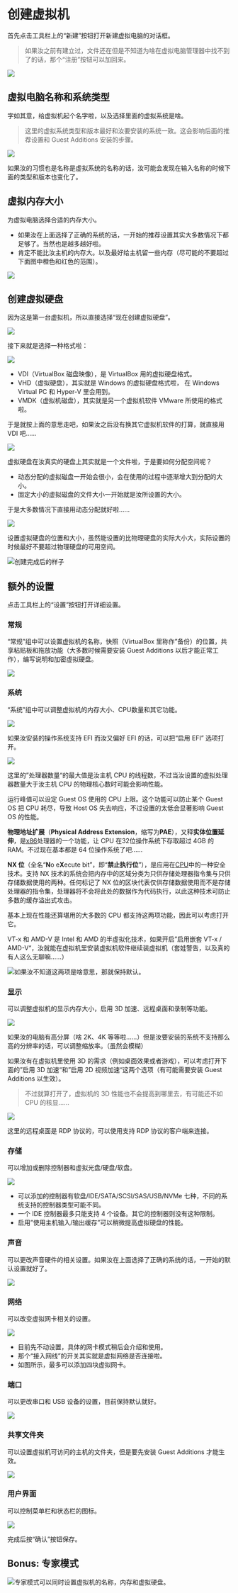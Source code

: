 # 创建虚拟机

首先点击工具栏上的“新建”按钮打开新建虚拟电脑的对话框。

> 如果汝之前有建立过，文件还在但是不知道为啥在虚拟电脑管理器中找不到了的话，那个“注册”按钮可以加回来。

![](../.gitbook/assets/screen-shot-2019-11-30-at-21.15.40.png)

## 虚拟电脑名称和系统类型

字如其意，给虚拟机起个名字啦，以及选择里面的虚拟系统是啥。

> 这里的虚拟系统类型和版本最好和汝要安装的系统一致。这会影响后面的推荐设置和 Guest Additions 安装的步骤。

![](../.gitbook/assets/screen-shot-2019-11-30-at-21.20.34.png)

如果汝的习惯也是名称是虚拟系统的名称的话，汝可能会发现在输入名称的时候下面的类型和版本也变化了。

## 虚拟内存大小

为虚拟电脑选择合适的内存大小。

* 如果汝在上面选择了正确的系统的话，一开始的推荐设置其实大多数情况下都足够了。当然也是越多越好啦。
* 肯定不能比汝主机的内存大。以及最好给主机留一些内存（尽可能的不要超过下面图中橙色和红色的范围）。

![](../.gitbook/assets/screen-shot-2019-11-30-at-21.24.50.png)

## 创建虚拟硬盘

因为这是第一台虚拟机，所以直接选择“现在创建虚拟硬盘”。

![](../.gitbook/assets/screen-shot-2019-11-30-at-21.27.43.png)

接下来就是选择一种格式啦：

![](../.gitbook/assets/screen-shot-2019-11-30-at-21.29.04.png)

* VDI（VirtualBox 磁盘映像），是 VirtualBox 用的虚拟硬盘格式。
* VHD（虚拟硬盘），其实就是 Windows 的虚拟硬盘格式啦， 在 Windows Virtual PC 和 Hyper-V 里会用到。
* VMDK（虚拟机磁盘），其实就是另一个虚拟机软件 VMware 所使用的格式啦。

于是就按上面的意思走吧，如果汝之后没有换其它虚拟机软件的打算，就直接用 VDI 吧……

![](../.gitbook/assets/screen-shot-2019-11-30-at-21.32.29%20%281%29.png)

虚拟硬盘在汝真实的硬盘上其实就是一个文件啦，于是要如何分配空间呢？

* 动态分配的虚拟磁盘一开始会很小，会在使用的过程中逐渐增大到分配的大小。
* 固定大小的虚拟磁盘的文件大小一开始就是汝所设置的大小。

于是大多数情况下直接用动态分配就好啦……

![](../.gitbook/assets/screen-shot-2019-11-30-at-21.36.32.png)

设置虚拟硬盘的位置和大小，虽然能设置的比物理硬盘的实际大小大，实际设置的时候最好不要超过物理硬盘的可用空间。

![&#x521B;&#x5EFA;&#x5B8C;&#x6210;&#x540E;&#x7684;&#x6837;&#x5B50;](../.gitbook/assets/screen-shot-2019-11-30-at-21.38.43.png)

## 额外的设置

点击工具栏上的“设置”按钮打开详细设置。

### 常规

“常规”组中可以设置虚拟机的名称，快照（VirtualBox 里称作”备份）的位置，共享粘贴板和拖放功能（大多数时候需要安装 Guest Additions 以后才能正常工作），编写说明和加密虚拟硬盘。

![](../.gitbook/assets/screen-shot-2019-11-30-at-21.40.09.png)

### 系统

“系统”组中可以调整虚拟机的内存大小、CPU数量和其它功能。

![](../.gitbook/assets/screen-shot-2019-11-30-at-21.42.03.png)

如果汝安装的操作系统支持 EFI 而汝又偏好 EFI 的话，可以把“启用 EFI” 选项打开。

![](../.gitbook/assets/screen-shot-2019-11-30-at-21.42.19.png)

这里的”处理器数量“的最大值是汝主机 CPU 的线程数，不过当汝设置的虚拟处理器数量大于汝主机 CPU 的物理核心数时可能会影响性能。

运行峰值可以设定 Guest OS 使用的 CPU 上限。这个功能可以防止某个 Guest OS 把 CPU 耗尽，导致 Host OS 失去响应，不过设置的太低会显著影响 Guest OS 的性能。

**物理地址扩展**（**Physical Address Extension**，缩写为**PAE**），又释**实体位置延伸**，是[x86](https://zh.wikipedia.org/wiki/X86)处理器的一个功能，让 CPU 在32位操作系统下存取超过 4GB 的 RAM。不过现在基本都是 64 位操作系统了吧……

**NX 位**（全名“**N**o e**X**ecute bit”，即“**禁止执行位**”），是应用在[CPU](https://zh.wikipedia.org/wiki/%E4%B8%AD%E5%A4%AE%E8%99%95%E7%90%86%E5%99%A8)中的一种安全技术。支持 NX 技术的系统会把内存中的区域分类为只供存储处理器指令集与只供存储数据使用的两种。任何标记了 NX 位的区块代表仅供存储数据使用而不是存储处理器的指令集，处理器将不会将此处的数据作为代码执行，以此这种技术可防止多数的缓存溢出式攻击。

基本上现在性能还算堪用的大多数的 CPU 都支持这两项功能，因此可以考虑打开它。

VT-x 和 AMD-V 是 Intel 和 AMD 的半虚拟化技术，如果开启”启用嵌套 VT-x / AMD-V“，汝就能在虚拟机里安装虚拟机软件继续装虚拟机（套娃警告，以及真的有人这么无聊嘛……）

![&#x5982;&#x679C;&#x6C5D;&#x4E0D;&#x77E5;&#x9053;&#x8FD9;&#x4E24;&#x9879;&#x662F;&#x5565;&#x610F;&#x601D;&#xFF0C;&#x90A3;&#x5C31;&#x4FDD;&#x6301;&#x9ED8;&#x8BA4;&#x3002;](../.gitbook/assets/screen-shot-2019-11-30-at-21.44.31.png)

### 显示

可以调整虚拟机的显示内存大小，启用 3D 加速、远程桌面和录制等功能。

![](../.gitbook/assets/screen-shot-2019-11-30-at-23.04.53.png)

如果汝的电脑有高分屏（啥 2K、4K 等等啦……）但是汝要安装的系统不支持那么高的分辨率的话，可以调整缩放率。（虽然会模糊）

如果汝有在虚拟机里使用 3D 的需求（例如桌面效果或者游戏），可以考虑打开下面的”启用 3D 加速“和”启用 2D 视频加速“这两个选项（有可能需要安装 Guest Additions 以生效）。

> 不过就算打开了，虚拟机的 3D 性能也不会提高到哪里去，有可能还不如 CPU 的核显……

![](../.gitbook/assets/screen-shot-2019-11-30-at-23.04.59.png)

这里的远程桌面是 RDP 协议的，可以使用支持 RDP 协议的客户端来连接。

### 存储

可以增加或删除控制器和虚拟光盘/硬盘/软盘。

![](../.gitbook/assets/screen-shot-2019-11-30-at-23.11.46.png)

* 可以添加的控制器有软盘/IDE/SATA/SCSI/SAS/USB/NVMe 七种，不同的系统支持的控制器类型可能不同。
* 一个 IDE 控制器最多只能支持 4 个设备。其它的控制器则没有这种限制。
* 启用”使用主机输入/输出缓存”可以稍微提高虚拟硬盘的性能。

### 声音

可以更改声音硬件的相关设置。如果汝在上面选择了正确的系统的话，一开始的默认设置就好了。

![](../.gitbook/assets/screen-shot-2019-11-30-at-23.16.22.png)

### 网络

可以改变虚拟网卡相关的设置。

![](../.gitbook/assets/screen-shot-2019-11-30-at-23.18.05.png)

* 目前先不动设置，具体的网卡模式稍后会介绍和使用。
* 那个“接入网线”的开关其实就是虚拟网络是否连接啦。
* 如图所示，最多可以添加四块虚拟网卡。

### 端口

可以更改串口和 USB 设备的设置，目前保持默认就好。

![](../.gitbook/assets/screen-shot-2019-11-30-at-23.29.25.png)

### 共享文件夹

可以设置虚拟机可访问的主机的文件夹，但是要先安装 Guest Additions 才能生效。

![](../.gitbook/assets/screen-shot-2019-11-30-at-23.30.10.png)

### 用户界面

可以控制菜单栏和状态栏的图标。

![](../.gitbook/assets/screen-shot-2019-11-30-at-23.31.18.png)

完成后按“确认”按钮保存。

## Bonus: 专家模式

![&#x4E13;&#x5BB6;&#x6A21;&#x5F0F;&#x53EF;&#x4EE5;&#x540C;&#x65F6;&#x8BBE;&#x7F6E;&#x865A;&#x62DF;&#x673A;&#x7684;&#x540D;&#x79F0;&#xFF0C;&#x5185;&#x5B58;&#x548C;&#x865A;&#x62DF;&#x786C;&#x76D8;&#x3002;](../.gitbook/assets/screen-shot-2019-11-30-at-23.37.26.png)



